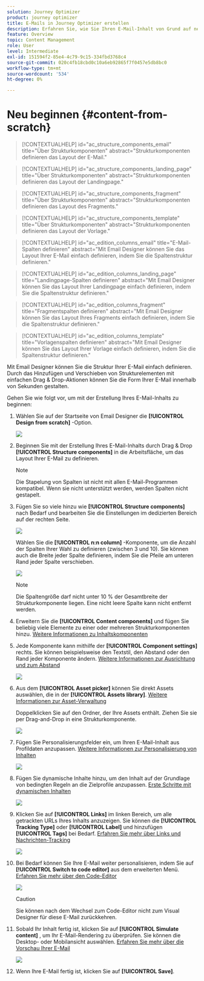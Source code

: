```yaml
---
solution: Journey Optimizer
product: journey optimizer
title: E-Mails in Journey Optimizer erstellen
description: Erfahren Sie, wie Sie Ihren E-Mail-Inhalt von Grund auf neu erstellen
feature: Overview
topic: Content Management
role: User
level: Intermediate
exl-id: 151594f2-85e4-4c79-9c15-334fbd3768c4
source-git-commit: 020c4fb18cbd0c10a6eb92865f7f0457e5db8bc0
workflow-type: tm+mt
source-wordcount: '534'
ht-degree: 0%

---
```


# Neu beginnen {#content-from-scratch}

>[!CONTEXTUALHELP]
>id="ac_structure_components_email"
>title="Über Strukturkomponenten"
>abstract="Strukturkomponenten definieren das Layout der E-Mail."

>[!CONTEXTUALHELP]
>id="ac_structure_components_landing_page"
>title="Über Strukturkomponenten"
>abstract="Strukturkomponenten definieren das Layout der Landingpage."

>[!CONTEXTUALHELP]
>id="ac_structure_components_fragment"
>title="Über Strukturkomponenten"
>abstract="Strukturkomponenten definieren das Layout des Fragments."

>[!CONTEXTUALHELP]
>id="ac_structure_components_template"
>title="Über Strukturkomponenten"
>abstract="Strukturkomponenten definieren das Layout der Vorlage."


>[!CONTEXTUALHELP]
>id="ac_edition_columns_email"
>title="E-Mail-Spalten definieren"
>abstract="Mit Email Designer können Sie das Layout Ihrer E-Mail einfach definieren, indem Sie die Spaltenstruktur definieren."

>[!CONTEXTUALHELP]
>id="ac_edition_columns_landing_page"
>title="Landingpage-Spalten definieren"
>abstract="Mit Email Designer können Sie das Layout Ihrer Landingpage einfach definieren, indem Sie die Spaltenstruktur definieren."

>[!CONTEXTUALHELP]
>id="ac_edition_columns_fragment"
>title="Fragmentspalten definieren"
>abstract="Mit Email Designer können Sie das Layout Ihres Fragments einfach definieren, indem Sie die Spaltenstruktur definieren."

>[!CONTEXTUALHELP]
>id="ac_edition_columns_template"
>title="Vorlagenspalten definieren"
>abstract="Mit Email Designer können Sie das Layout Ihrer Vorlage einfach definieren, indem Sie die Spaltenstruktur definieren."


Mit Email Designer können Sie die Struktur Ihrer E-Mail einfach definieren. Durch das Hinzufügen und Verschieben von Strukturelementen mit einfachen Drag &amp; Drop-Aktionen können Sie die Form Ihrer E-Mail innerhalb von Sekunden gestalten.

Gehen Sie wie folgt vor, um mit der Erstellung Ihres E-Mail-Inhalts zu beginnen:

1. Wählen Sie auf der Startseite von Email Designer die **[!UICONTROL Design from scratch]** -Option.

   ![](assets/email_designer.png)

1. Beginnen Sie mit der Erstellung Ihres E-Mail-Inhalts durch Drag &amp; Drop **[!UICONTROL Structure components]** in die Arbeitsfläche, um das Layout Ihrer E-Mail zu definieren.

   >[!NOTE]
   >
   >Die Stapelung von Spalten ist nicht mit allen E-Mail-Programmen kompatibel. Wenn sie nicht unterstützt werden, werden Spalten nicht gestapelt.

   <!--Once placed in the email, you cannot move nor remove your components unless there is already a content component or a fragment placed inside. This is not true in AJO - TBC?-->

1. Fügen Sie so viele hinzu wie **[!UICONTROL Structure components]** nach Bedarf und bearbeiten Sie die Einstellungen im dedizierten Bereich auf der rechten Seite.

   ![](assets/email_designer_structure_components.png)

   Wählen Sie die **[!UICONTROL n:n column]** -Komponente, um die Anzahl der Spalten Ihrer Wahl zu definieren (zwischen 3 und 10). Sie können auch die Breite jeder Spalte definieren, indem Sie die Pfeile am unteren Rand jeder Spalte verschieben.

   ![](assets/email_designer_structure_n-n-colum.png)

   >[!NOTE]
   >
   >Die Spaltengröße darf nicht unter 10 % der Gesamtbreite der Strukturkomponente liegen. Eine nicht leere Spalte kann nicht entfernt werden.

1. Erweitern Sie die **[!UICONTROL Content components]** und fügen Sie beliebig viele Elemente zu einer oder mehreren Strukturkomponenten hinzu. [Weitere Informationen zu Inhaltskomponenten](content-components.md)

1. Jede Komponente kann mithilfe der **[!UICONTROL Component settings]** rechts. Sie können beispielsweise den Textstil, den Abstand oder den Rand jeder Komponente ändern. [Weitere Informationen zur Ausrichtung und zum Abstand](alignment-and-padding.md)

   ![](assets/email_designer_structure_component.png)

1. Aus dem **[!UICONTROL Asset picker]** können Sie direkt Assets auswählen, die in der **[!UICONTROL Assets library]**. [Weitere Informationen zur Asset-Verwaltung](assets-essentials.md)

   Doppelklicken Sie auf den Ordner, der Ihre Assets enthält. Ziehen Sie sie per Drag-and-Drop in eine Strukturkomponente.

   ![](assets/email_designer_asset_picker.png)

1. Fügen Sie Personalisierungsfelder ein, um Ihren E-Mail-Inhalt aus Profildaten anzupassen. [Weitere Informationen zur Personalisierung von Inhalten](../personalization/personalize.md)

   ![](assets/email_designer_personalization.png)

1. Fügen Sie dynamische Inhalte hinzu, um den Inhalt auf der Grundlage von bedingten Regeln an die Zielprofile anzupassen. [Erste Schritte mit dynamischen Inhalten](../personalization/get-started-dynamic-content.md)

   ![](assets/email_designer_dynamic-content.png)

1. Klicken Sie auf **[!UICONTROL Links]** im linken Bereich, um alle getrackten URLs Ihres Inhalts anzuzeigen. Sie können die **[!UICONTROL Tracking Type]** oder **[!UICONTROL Label]** und hinzufügen **[!UICONTROL Tags]** bei Bedarf. [Erfahren Sie mehr über Links und Nachrichten-Tracking](message-tracking.md)

   ![](assets/email_designer_links.png)

1. Bei Bedarf können Sie Ihre E-Mail weiter personalisieren, indem Sie auf **[!UICONTROL Switch to code editor]** aus dem erweiterten Menü. [Erfahren Sie mehr über den Code-Editor](code-content.md)

   ![](assets/email_designer_switch-to-code.png)

   >[!CAUTION]
   >
   >Sie können nach dem Wechsel zum Code-Editor nicht zum Visual Designer für diese E-Mail zurückkehren.

1. Sobald Ihr Inhalt fertig ist, klicken Sie auf **[!UICONTROL Simulate content]** , um Ihr E-Mail-Rendering zu überprüfen. Sie können die Desktop- oder Mobilansicht auswählen. [Erfahren Sie mehr über die Vorschau Ihrer E-Mail](preview.md)

   ![](assets/email_designer_simulate_content.png)

1. Wenn Ihre E-Mail fertig ist, klicken Sie auf **[!UICONTROL Save]**.

